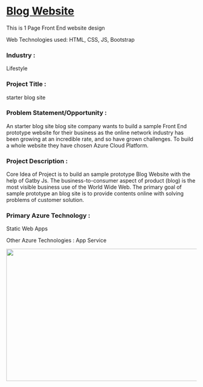 # <a href="https://happy-bay-033b46c10.1.azurestaticapps.net/">Blog Website</a>

This is 1 Page Front End website design

Web Technologies used: HTML, CSS, JS, Bootstrap



### Industry :
Lifestyle


### Project Title :
starter blog site

### Problem Statement/Opportunity :
An starter blog site blog site company wants to build a sample Front End prototype website for their business as the online network industry has been growing at an incredible rate, and so have grown challenges. To build a whole website they have chosen Azure Cloud Platform. 


### Project Description :
Core Idea of Project is to build an sample prototype Blog Website with the help of Gatby Js. The business-to-consumer aspect of product  (blog) is the most visible business use of the World Wide Web. The primary goal of sample prototype an blog site is to provide contents online with solving problems of customer solution.
### Primary Azure Technology :
Static Web Apps


Other Azure Technologies :
App Service

<a href="https://futurereadytalent.in/"><p align= "center"><img src="https://github.com/ROHAN0011/Microsoft-Future-Ready-Talent-Internship-Project/blob/5ae1e52f4f4236d8ca92ea9189794835ce087467/FRT.jpeg" width="700" height= "350"></p></a> 
